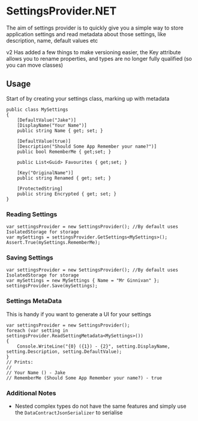 # SettingsProvider.NET
The aim of settings provider is to quickly give you a simple way to store application settings and read metadata about those settings, like description, name, default values etc

v2 Has added a few things to make versioning easier, the Key attribute allows you to rename properties, and types are no longer fully qualified (so you can move classes)

## Usage

Start of by creating your settings class, marking up with metadata

    public class MySettings
    {
        [DefaultValue("Jake")]
        [DisplayName("Your Name")]
        public string Name { get; set; }

        [DefaultValue(true)]
        [Description("Should Some App Remember your name?")]
        public bool RememberMe { get;set; }

        public List<Guid> Favourites { get;set; }

        [Key("OriginalName")]
        public string Renamed { get; set; }

        [ProtectedString]
        public string Encrypted { get; set; }
    }

### Reading Settings

    var settingsProvider = new SettingsProvider(); //By default uses IsolatedStorage for storage
    var mySettings = settingsProvider.GetSettings<MySettings>();
    Assert.True(mySettings.RememberMe); 

### Saving Settings

    var settingsProvider = new SettingsProvider(); //By default uses IsolatedStorage for storage
    var mySettings = new MySettings { Name = "Mr Ginnivan" };
    settingsProvider.Save(mySettings);

### Settings MetaData
This is handy if you want to generate a UI for your settings

	var settingsProvider = new SettingsProvider();
	foreach (var setting in settingsProvider.ReadSettingMetadata<MySettings>())
	{
	    Console.WriteLine("{0} ({1}) - {2}", setting.DisplayName, setting.Description, setting.DefaultValue);
	}
	// Prints:
	//
	// Your Name () - Jake
	// RememberMe (Should Some App Remember your name?) - true

### Additional Notes
 - Nested complex types do not have the same features and simply use the `DataContractJsonSerializer` to serialise
